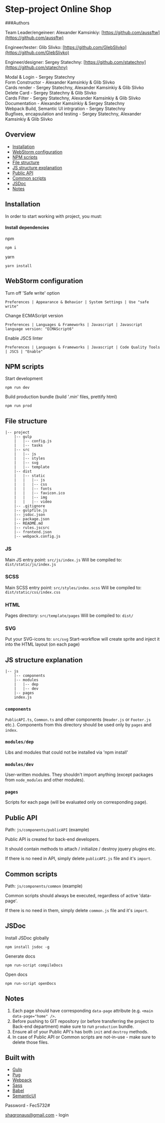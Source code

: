# Step-project Online Shop

###Authors

Team Leader/engeineer: Alexander Kamsinkiy: [https://github.com/aussftw](https://github.com/aussftw)

Engineer/tester: Glib Slivko: [https://github.com/GlebSlivko](https://github.com/GlebSlivko)

Engineer/designer: Sergey Statechny: [https://github.com/statechny](https://github.com/statechny)

Modal & Login - Sergey Statechny <br />
Form Constructor - Alexander Kamsinkiy & Glib Slivko <br />
Cards render - Sergey Statechny, Alexander Kamsinkiy & Glib Slivko <br />
Delete Card - Sergey Statechny & Glib Slivko <br />
Cards Filter - Sergey Statechny, Alexander Kamsinkiy & Glib Slivko <br />
Documentation - Alexander Kamsinkiy & Sergey Statechny <br />
Webpack Build, Semantic UI intrgration - Sergey Statechny <br />
Bugfixes, encapsulation and testing - Sergey Statechny, Alexander Kamsinkiy & Glib Slivko <br />


## Overview

- [Installation](#markdown-header-installation)
- [WebStorm configuration](#markdown-header-webstorm-configuration)
- [NPM scripts](#markdown-header-npm-scripts)
- [File structure](#file-structure)
- [JS structure explanation](#js-structure-explanation)
- [Public API](#markdown-header-public-api)
- [Common scripts](#common-scripts)
- [JSDoc](#markdown-header-jsdoc)
- [Notes](#markdown-header-notes)

## Installation

In order to start working with project, you must:

#### Install dependencies

npm

```
npm i
```

yarn

```
yarn install
```

## WebStorm configuration

Turn off 'Safe write' option

```
Preferences | Appearance & Behavior | System Settings | Use "safe write"
```

Change ECMAScript version

```
Preferences | Languages & Frameworks | Javascript | Javascript language version: "ECMAScript6"
```

Enable JSCS linter

```
Preferences | Languages & Frameworks | Javascript | Code Quality Tools | JSCS | "Enable"
```

## NPM scripts

Start development

```
npm run dev
```

Build production bundle (build '.min' files, prettify html)

```
npm run prod
```

## File structure

```
|-- project
    |-- gulp
    |   |-- config.js
    |   |-- tasks
    |-- src
    |   |-- js
    |   |-- styles
    |   |-- svg
    |   |-- template
    |-- dist
    |   |-- static
    |   |   |-- js
    |   |   |-- css
    |   |   |-- fonts
    |   |   |-- favicon.ico
    |   |   |-- img
    |   |   |-- video
    |-- .gitignore
    |-- gulpfile.js
    |-- jsdoc.json
    |-- package.json
    |-- README.md
    |-- rules.jscsrc
    |-- frontend.json
    |-- webpack.config.js
```

### JS

Main JS entry point: `src/js/index.js`
Will be compiled to: `dist/static/js/index.js`

### SCSS

Main SCSS entry point: `src/styles/index.scss`
Will be compiled to: `dist/static/css/index.css`

### HTML

Pages directory: `src/template/pages`
Will be compiled to: `dist/`

### SVG

Put your SVG-icons to: `src/svg`
Start-workflow will create sprite and inject it into the HTML layout (on each page)

## JS structure explanation

```
|-- js
    |-- components
    |-- modules
    |   |-- dep
    |   |-- dev
    |-- pages
    index.js
```

### `components`

`PublicAPI.ts`, `Common.ts` and other components (`Header.js` or `Footer.js` etc.).
Components from this directory should be used only by `pages` and `index`.

### `modules/dep`

Libs and modules that could not be installed via 'npm install'

### `modules/dev`

User-written modules. They shouldn't import anything (except packages from `node_modules` and other modules).

### `pages`

Scripts for each page (will be evaluated only on corresponding page).

## Public API

Path: `js/components/publicAPI` (example)

Public API is created for back-end developers.

It should contain methods to attach / initialize / destroy jquery plugins etc.

If there is no need in API, simply delete `publicAPI.js` file and it's `import`.

## Common scripts

Path: `js/components/common` (example)

Common scripts should always be executed, regardless of active 'data-page'.

If there is no need in them, simply delete `common.js` file and it's `import`.

## JSDoc

Install JSDoc globally

```
npm install jsdoc -g
```

Generate docs

```
npm run-script compileDocs
```

Open docs

```
npm run-script openDocs
```

## Notes

1. Each page should have corresponding `data-page` attribute (e.g. `<main data-page="home" />`.
2. Before pushing to GIT repository (or before transferring the project to Back-end department) make sure to run `production` bundle.
3. Ensure all of your Public API's has both `init` and `destroy` methods.
4. In case of Public API or Common scripts are not-in-use - make sure to delete those files.

## Built with

- [Gulp](http://gulpjs.com/)
- [Pug](https://github.com/pugjs/pug)
- [Webpack](https://webpack.js.org/)
- [Sass](http://sass-lang.com/)
- [Babel](https://babeljs.io/)
- [SemanticUI](https://semantic-ui.com/)


Password - Fec5732#

shagronaus@gmail.com - login